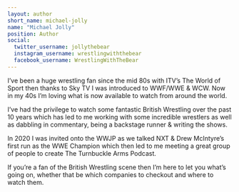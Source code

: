 ```yaml
---
layout: author
short_name: michael-jolly
name: "Michael Jolly"
position: Author
social:
  twitter_username: jollythebear
  instagram_username: wrestlingwiththebear
  facebook_username: WrestlingWithTheBear
---
```

I’ve been a huge wrestling fan since the mid 80s with ITV’s The World of Sport then thanks to Sky TV I was introduced to WWF/WWE & WCW. Now in my 40s I’m loving what is now available to watch from around the world.

I’ve had the privilege to watch some fantastic British Wrestling over the past 10 years which has led to me working with some incredible wrestlers as well as dabbling in commentary, being a backstage runner & writing the shows.

In 2020 I was invited onto the WWJP as we talked NXT & Drew McIntyre’s first run as the WWE Champion which then led to me meeting a great group of people to create The Turnbuckle Arms Podcast.

If you’re a fan of the British Wrestling scene then I’m here to let you what’s going on, whether that be which companies to checkout and where to watch them.
